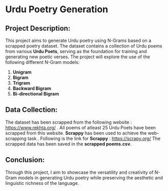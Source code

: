 # Urdu Poetry Generation 
## Project Description:
This project aims to generate Urdu poetry using N-Grams based on a scrapped poetry dataset. The dataset contains a collection of Urdu poems from various **Urdu Poets**, serving as the foundation for training and generating new poetic verses. 
The project will explore the use of the following different N-Gram models:
1. **Unigram**
2. **Bigram** 
3. **Trigram**
4. **Backward Bigram**
5. **Bi-directional Bigram**
## Data Collection:
The dataset has been scrapped from the following website : https://www.rekhta.org/ . All poems of atleast 25 Urdu Poets have been scrapped from this website.
**Scrappy** has been used to achieve the web-scrapping task . Following is the link for **Scrappy** : https://scrapy.org/
The scrapped data has been saved in the **scrapped poems.csv**.
## Conclusion: 
Through this project, I aim to showcase the versatility and creativity of N-Gram models in generating Urdu poetry while preserving the aesthetic and linguistic richness of the language. 
